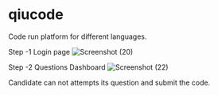 # qiucode
Code run platform for different languages.

Step -1 Login page
![Screenshot (20)](https://user-images.githubusercontent.com/28671306/119214960-3a67eb00-bae8-11eb-8530-3723a318867e.png)

Step -2 Questions Dashboard
![Screenshot (22)](https://user-images.githubusercontent.com/28671306/119215040-c1b55e80-bae8-11eb-827d-9f52f407b8bb.png)

Candidate can not attempts its question and submit the code.

